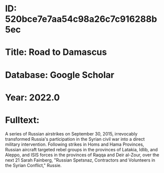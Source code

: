 # ID: 520bce7e7aa54c98a26c7c916288b5ec
# Title: Road to Damascus
# Database: Google Scholar
# Year: 2022.0
# Fulltext:
A series of Russian airstrikes on September 30, 2015, irrevocably transformed Russia's participation in the Syrian civil war into a direct military intervention.
Following strikes in Homs and Hama Provinces, Russian aircraft targeted rebel groups in the provinces of Latakia, Idlib, and Aleppo, and ISIS forces in the provinces of Raqqa and Deir al-Zour, over the next 21 Sarah Fainberg, "Russian Spetsnaz, Contractors and Volunteers in the Syrian Conflict," Russie.